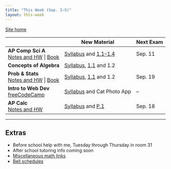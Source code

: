 ```yaml
---
title: "This Week (Sep. 2–5)"
layout: this-week
---
```


[Site home](./)

|                                                                                                                                                               | New Material                                                                                                                              | Next Exam |
| ------------------------------------------------------------------------------------------------------------------------------------------------------------- | ----------------------------------------------------------------------------------------------------------------------------------------- | --------- |
| **AP Comp Sci A**<br>[Notes and HW](./csawesome2/) \| [Book](https://runestone.academy/ns/books/published/manvillehighschool_csawesome2_2526/csawesome2.html) | [Syllabus](./syllabi/ap-csa.md) and [1.1–1.4](./csawesome2/)                                                                              | Sep. 11   |
| **Concepts of Algebra**                                                                                                                                       | [Syllabus](./syllabi/concepts-of-algebra.md), [1.1](./algebra-1-envision/1-1-operations-on-real-numbers.md) and 1.2                       |           |
| **Prob & Stats**<br>[Notes and HW](./statistics-open-stax/) \| [Book](https://openstax.org/books/statistics/pages/1-introduction)                             | [Syllabus](./syllabi/prob-and-stats.md), [1.1](./statistics-open-stax/1-1-definitions-of-statistics-probability-and-key-terms.md) and 1.2 | Sep. 19   |
| **Intro to Web Dev**<br>[freeCodeCamp](https://www.freecodecamp.org/learn/2022/responsive-web-design/)                                                        | [Syllabus](./syllabi/intro-to-web-dev.md) and Cat Photo App                                                                               | –         |
| **AP Calc**<br>[Notes and HW](./calc-for-ap-larson/)                                                                                                          | [Syllabus](./syllabi/ap-calc.md) and [P.1](./calc-for-ap-larson/0.1-graphs-and-models.md)                                                 | Sep. 18   |

---

## Extras

- Before school help with me, Tuesday through Thursday in room 31
- After school tutoring info coming soon
- [Miscellaneous math links](./misc/math-links.md)
- [Bell schedules](./misc/bell-schedule.md)

